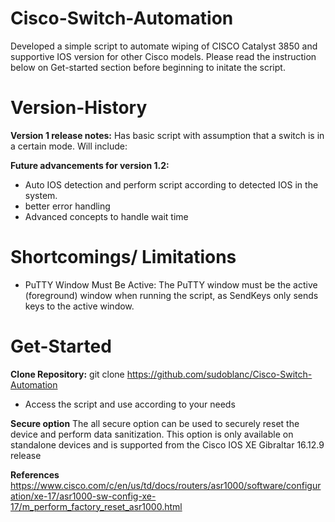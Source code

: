 # Cisco-Switch-Automation
Developed a simple script to automate wiping of CISCO Catalyst 3850 and supportive IOS version for other Cisco models. Please read the instruction below on Get-started section before beginning to initate the script. 


# Version-History

**Version 1 release notes:**
Has basic script with assumption that a switch is in a certain mode.
Will include:

**Future advancements for version 1.2:**
- Auto IOS detection and perform script according to detected IOS in the system.
-  better error handling
-  Advanced concepts to handle wait time

# Shortcomings/ Limitations
- PuTTY Window Must Be Active: The PuTTY window must be the active (foreground) window when running the script, as SendKeys only sends keys to the active window.


# Get-Started
**Clone Repository:** git clone https://github.com/sudoblanc/Cisco-Switch-Automation 
- Access the script and use according to your needs
  



**Secure option**
The all secure option can be used to securely reset the device and perform data sanitization. This option is only available on standalone devices and is supported from the Cisco IOS XE Gibraltar 16.12.9 release

**References**
https://www.cisco.com/c/en/us/td/docs/routers/asr1000/software/configuration/xe-17/asr1000-sw-config-xe-17/m_perform_factory_reset_asr1000.html
